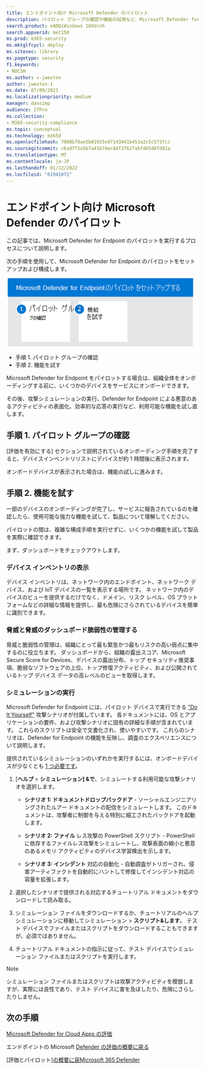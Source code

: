 ```yaml
---
title: エンドポイント向け Microsoft Defender のパイロット
description: パイロット グループの確認や機能の試用など、Microsoft Defender for Endpoint(MDE) のパイロットを実行する方法について説明します。
search.product: eADQiWindows 10XVcnh
search.appverid: met150
ms.prod: m365-security
ms.mktglfcycl: deploy
ms.sitesec: library
ms.pagetype: security
f1.keywords:
- NOCSH
ms.author: v-jweston
author: jweston-1
ms.date: 07/09/2021
ms.localizationpriority: medium
manager: dansimp
audience: ITPro
ms.collection:
- M365-security-compliance
ms.topic: conceptual
ms.technology: m365d
ms.openlocfilehash: 7008b78ae5b01925e97143841b453a2c5c573fcc
ms.sourcegitcommit: c6a97f2a5b7a41b74ec84f2f62fabfd65d8fd92a
ms.translationtype: MT
ms.contentlocale: ja-JP
ms.lasthandoff: 01/12/2022
ms.locfileid: "61941072"
---
```

# <a name="pilot-microsoft-defender-for-endpoint"></a>エンドポイント向け Microsoft Defender のパイロット

この記事では、Microsoft Defender for Endpoint のパイロットを実行するプロセスについて説明します。 

次の手順を使用して、Microsoft Defender for Endpoint のパイロットをセットアップおよび構成します。 

![Microsoft Defender for Identity を Defender 評価環境に追加する手順。](../../media/defender/m365-defender-endpoint-pilot-steps.png)

- 手順 1. パイロット グループの確認
- 手順 2.  機能を試す

Microsoft Defender for Endpoint をパイロットする場合は、組織全体をオンボーディングする前に、いくつかのデバイスをサービスにオンボードできます。  

その後、攻撃シミュレーションの実行、Defender for Endpoint による悪意のあるアクティビティの表面化、効率的な応答の実行など、利用可能な機能を試し直します。 

## <a name="step-1-verify-pilot-group"></a>手順 1. パイロット グループの確認
[評価を有効にする] セクションで説明されている[](eval-defender-endpoint-enable-eval.md)オンボーディング手順を完了すると、デバイスインベントリリストにデバイスが約 1 時間後に表示されます。 

オンボードデバイスが表示された場合は、機能の試しに進みます。 

## <a name="step-2-try-out-capabilities"></a>手順 2.  機能を試す
一部のデバイスのオンボーディングが完了し、サービスに報告されているのを確認したら、使用可能な強力な機能を試して、製品について理解してください。

パイロットの間は、複雑な構成手順を実行せずに、いくつかの機能を試して製品を実際に確認できます。

まず、ダッシュボードをチェックアウトします。

### <a name="view-the-device-inventory"></a>デバイス インベントリの表示
デバイス インベントリは、ネットワーク内のエンドポイント、ネットワーク デバイス、および IoT デバイスの一覧を表示する場所です。 ネットワーク内のデバイスのビューを提供するだけでなく、ドメイン、リスク レベル、OS プラットフォームなどの詳細な情報を提供し、最も危険にさらされているデバイスを簡単に識別できます。

### <a name="view-the-threat-and-vulnerability-management-dashboard"></a>脅威と脅威のダッシュボード脆弱性の管理する 
脅威と脆弱性の管理は、組織にとって最も緊急かつ最もリスクの高い弱点に集中するのに役立ちます。 ダッシュボードから、組織の露出スコア、Microsoft Secure Score for Devices、デバイスの露出分布、トップ セキュリティ推奨事項、脆弱なソフトウェアの上位、トップ修復アクティビティ、および公開されているトップ デバイス データの高レベルのビューを取得します。 

### <a name="run-a-simulation"></a>シミュレーションの実行
Microsoft Defender for Endpoint には、パイロット デバイスで実行できる ["Do It Yourself"](https://securitycenter.windows.com/tutorials) 攻撃シナリオが付属しています。  各ドキュメントには、OS とアプリケーションの要件、および攻撃シナリオに固有の詳細な手順が含まれています。 これらのスクリプトは安全で文書化され、使いやすいです。 これらのシナリオは、Defender for Endpoint の機能を反映し、調査のエクスペリエンスについて説明します。

提供されているシミュレーションのいずれかを実行するには、オンボードデバイスが少なくとも [1 つ必要です](../defender-endpoint/onboard-configure.md)。

1. [**ヘルプ**  >  **シミュレーション] &で**、シミュレートする利用可能な攻撃シナリオを選択します。

   - **シナリオ 1: ドキュメントドロップバックドア** - ソーシャルエンジニアリングされたルアー ドキュメントの配信をシミュレートします。 このドキュメントは、攻撃者に制御を与える特別に細工されたバックドアを起動します。

   - **シナリオ 2: ファイル** レス攻撃の PowerShell スクリプト - PowerShell に依存するファイルレス攻撃をシミュレートし、攻撃表面の縮小と悪意のあるメモリ アクティビティのデバイス学習検出を示します。

   - **シナリオ 3: インシデント** 対応の自動化 - 自動調査がトリガーされ、侵害アーティファクトを自動的にハントして修復してインシデント対応の容量を拡張します。

2. 選択したシナリオで提供される対応するチュートリアル ドキュメントをダウンロードして読み取る。

3. シミュレーション ファイルをダウンロードするか、チュートリアルのヘルプ シミュレーションに移動してシミュレーション  >  **スクリプト&します**。 テスト デバイスでファイルまたはスクリプトをダウンロードすることもできますが、必須ではありません。

4. チュートリアル ドキュメントの指示に従って、テスト デバイスでシミュレーション ファイルまたはスクリプトを実行します。

> [!NOTE]
> シミュレーション ファイルまたはスクリプトは攻撃アクティビティを模倣しますが、実際には良性であり、テスト デバイスに害を及ぼしたり、危険にさらしたりしません。

## <a name="next-steps"></a>次の手順
[Microsoft Defender for Cloud Apps の評価](eval-defender-mcas-overview.md)

エンドポイントの Microsoft [Defender の評価の概要に戻る](eval-defender-endpoint-overview.md)

[評価とパイロット][の概要に戻Microsoft 365 Defender](eval-overview.md)
